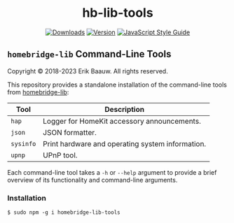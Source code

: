 <span align="center">

# hb-lib-tools
[![Downloads](https://img.shields.io/npm/dt/hb-lib-tools.svg)](https://www.npmjs.com/package/hb-lib-tools)
[![Version](https://img.shields.io/npm/v/hb-lib-tools.svg)](https://www.npmjs.com/package/hb-lib-tools)
[![JavaScript Style Guide](https://img.shields.io/badge/code_style-standard-brightgreen.svg)](https://standardjs.com)

</span>

## `homebridge-lib` Command-Line Tools
Copyright © 2018-2023 Erik Baauw. All rights reserved.

This repository provides a standalone installation of the command-line tools from [homebridge-lib](https://github.com/ebaauw/homebridge-lib):

Tool      | Description
--------- | -----------
`hap`     | Logger for HomeKit accessory announcements.
`json`    | JSON formatter.
`sysinfo` | Print hardware and operating system information.
`upnp`    | UPnP tool.

Each command-line tool takes a `-h` or `--help` argument to provide a brief overview of its functionality and command-line arguments.

### Installation
```
$ sudo npm -g i homebridge-lib-tools
```
